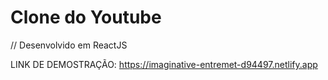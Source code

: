 # Clone do Youtube

// Desenvolvido em ReactJS

LINK DE DEMOSTRAÇÃO: https://imaginative-entremet-d94497.netlify.app

